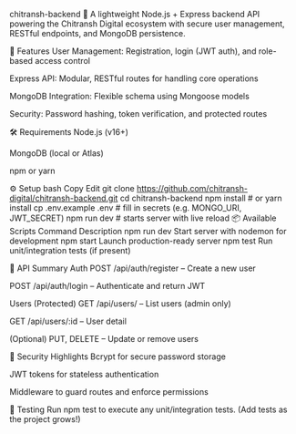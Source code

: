 chitransh-backend 🔧
A lightweight Node.js + Express backend API powering the Chitransh Digital ecosystem with secure user management, RESTful endpoints, and MongoDB persistence.

🚀 Features
User Management: Registration, login (JWT auth), and role-based access control

Express API: Modular, RESTful routes for handling core operations

MongoDB Integration: Flexible schema using Mongoose models

Security: Password hashing, token verification, and protected routes

🛠️ Requirements
Node.js (v16+)

MongoDB (local or Atlas)

npm or yarn

⚙️ Setup
bash
Copy
Edit
git clone https://github.com/chitransh-digital/chitransh-backend.git
cd chitransh-backend
npm install            # or yarn install
cp .env.example .env   # fill in secrets (e.g. MONGO_URI, JWT_SECRET)
npm run dev            # starts server with live reload
📦 Available Scripts
Command	Description
npm run dev	Start server with nodemon for development
npm start	Launch production-ready server
npm test	Run unit/integration tests (if present)

📄 API Summary
Auth
POST /api/auth/register – Create a new user

POST /api/auth/login – Authenticate and return JWT

Users (Protected)
GET /api/users/ – List users (admin only)

GET /api/users/:id – User detail

(Optional) PUT, DELETE – Update or remove users

🔐 Security Highlights
Bcrypt for secure password storage

JWT tokens for stateless authentication

Middleware to guard routes and enforce permissions

🧪 Testing
Run npm test to execute any unit/integration tests. (Add tests as the project grows!)


